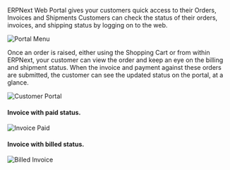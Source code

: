 ERPNext Web Portal gives your customers quick access to their Orders, Invoices
and Shipments Customers can check the status of their orders, invoices, and
shipping status by logging on to the web.

![Portal Menu](/assets/manual_erpnext_com/old_images/erpnext/portal-menu.png)

Once an order is raised, either using the Shopping Cart or from within
ERPNext, your customer can view the order and keep an eye on the billing and
shipment status. When the invoice and payment against these orders are
submitted, the customer can see the updated status on the portal, at a glance.

![Customer Portal](/assets/manual_erpnext_com/old_images/erpnext/customer-portal-orders-1.png)

#### Invoice with paid status.

![Invoice Paid](/assets/manual_erpnext_com/old_images/erpnext/portal-invoice-paid.png)

#### Invoice with billed status.

![Billed Invoice](/assets/manual_erpnext_com/old_images/erpnext/portal-order-billed.png)

